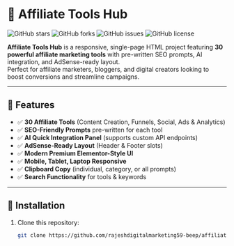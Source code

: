 # 🚀 Affiliate Tools Hub

![GitHub stars](https://img.shields.io/github/stars/rajeshdigitalmarketing59-beep/affiliate-tools-hub?style=flat&color=yellow)
![GitHub forks](https://img.shields.io/github/forks/rajeshdigitalmarketing59-beep/affiliate-tools-hub?style=flat&color=orange)
![GitHub issues](https://img.shields.io/github/issues/rajeshdigitalmarketing59-beep/affiliate-tools-hub?style=flat&color=red)
![GitHub license](https://img.shields.io/github/license/rajeshdigitalmarketing59-beep/affiliate-tools-hub?style=flat&color=green)

**Affiliate Tools Hub** is a responsive, single-page HTML project featuring **30 powerful affiliate marketing tools** with pre-written SEO prompts, AI integration, and AdSense-ready layout.  
Perfect for affiliate marketers, bloggers, and digital creators looking to boost conversions and streamline campaigns.  

---

## 🌟 Features

- ✅ **30 Affiliate Tools** (Content Creation, Funnels, Social, Ads & Analytics)  
- ✅ **SEO-Friendly Prompts** pre-written for each tool  
- ✅ **AI Quick Integration Panel** (supports custom API endpoints)  
- ✅ **AdSense-Ready Layout** (Header & Footer slots)  
- ✅ **Modern Premium Elementor-Style UI**  
- ✅ **Mobile, Tablet, Laptop Responsive**  
- ✅ **Clipboard Copy** (individual, category, or all prompts)  
- ✅ **Search Functionality** for tools & keywords  

---

## 🔧 Installation

1. Clone this repository:
   ```bash
   git clone https://github.com/rajeshdigitalmarketing59-beep/affiliate-tools-hub.git
